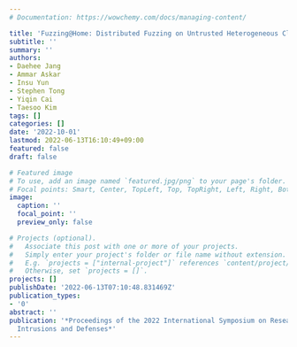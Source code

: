 ```yaml
---
# Documentation: https://wowchemy.com/docs/managing-content/

title: 'Fuzzing@Home: Distributed Fuzzing on Untrusted Heterogeneous Clients (to appear)'
subtitle: ''
summary: ''
authors:
- Daehee Jang
- Ammar Askar
- Insu Yun
- Stephen Tong
- Yiqin Cai
- Taesoo Kim
tags: []
categories: []
date: '2022-10-01'
lastmod: 2022-06-13T16:10:49+09:00
featured: false
draft: false

# Featured image
# To use, add an image named `featured.jpg/png` to your page's folder.
# Focal points: Smart, Center, TopLeft, Top, TopRight, Left, Right, BottomLeft, Bottom, BottomRight.
image:
  caption: ''
  focal_point: ''
  preview_only: false

# Projects (optional).
#   Associate this post with one or more of your projects.
#   Simply enter your project's folder or file name without extension.
#   E.g. `projects = ["internal-project"]` references `content/project/deep-learning/index.md`.
#   Otherwise, set `projects = []`.
projects: []
publishDate: '2022-06-13T07:10:48.831469Z'
publication_types:
- '0'
abstract: ''
publication: '*Proceedings of the 2022 International Symposium on Research in Attacks,
  Intrusions and Defenses*'
---
```

